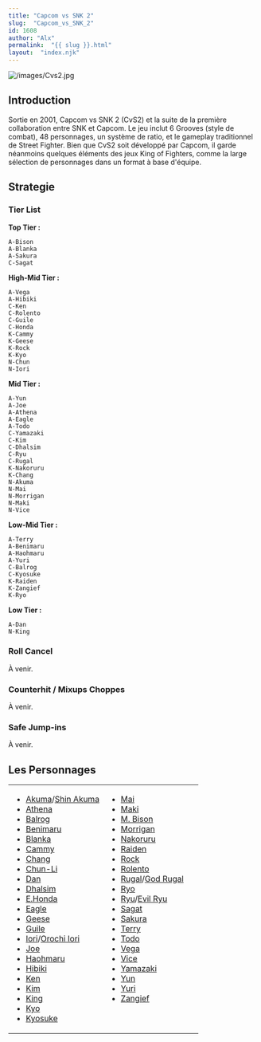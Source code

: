 ```yaml
---
title: "Capcom vs SNK 2"
slug:  "Capcom_vs_SNK_2"
id: 1608
author: "Alx"
permalink:  "{{ slug }}.html"
layout:  "index.njk"
---
```


![](/images/Cvs2.jpg "/images/Cvs2.jpg")

## Introduction

Sortie en 2001, Capcom vs SNK 2 (CvS2) et la suite de la première
collaboration entre SNK et Capcom. Le jeu inclut 6 Grooves (style de
combat), 48 personnages, un système de ratio, et le gameplay
traditionnel de Street Fighter. Bien que CvS2 soit développé par Capcom,
il garde néanmoins quelques éléments des jeux King of Fighters, comme la
large sélection de personnages dans un format à base d'équipe.

## Strategie

### Tier List

**Top Tier :**

`A-Bison `  
`A-Blanka`  
`A-Sakura `  
`C-Sagat`

**High-Mid Tier :**

`A-Vega`  
`A-Hibiki `  
`C-Ken`  
`C-Rolento`  
`C-Guile`  
`C-Honda`  
`K-Cammy`  
`K-Geese`  
`K-Rock`  
`K-Kyo`  
`N-Chun `  
`N-Iori`

**Mid Tier :**

`A-Yun`  
`A-Joe`  
`A-Athena`  
`A-Eagle`  
`A-Todo`  
`C-Yamazaki`  
`C-Kim`  
`C-Dhalsim`  
`C-Ryu`  
`C-Rugal`  
`K-Nakoruru`  
`K-Chang`  
`N-Akuma`  
`N-Mai`  
`N-Morrigan `  
`N-Maki`  
`N-Vice`

**Low-Mid Tier :**

`A-Terry`  
`A-Benimaru`  
`A-Haohmaru`  
`A-Yuri`  
`C-Balrog`  
`C-Kyosuke`  
`K-Raiden`  
`K-Zangief`  
`K-Ryo`

**Low Tier :**

`A-Dan`  
`N-King`

### Roll Cancel

À venir.

### Counterhit / Mixups Choppes

À venir.

### Safe Jump-ins

À venir.

## Les Personnages

<table width=100%>
<tr>
<td width=50% valign=top>

- [Akuma](Akuma_(CvS2) "wikilink")/[Shin Akuma](Shin_Akuma "wikilink")
- [Athena](Athena_(CvS2) "wikilink")
- [Balrog](Balrog_(CvS2) "wikilink")
- [Benimaru](Benimaru_(CvS2) "wikilink")
- [Blanka](Blanka_(CvS2) "wikilink")
- [Cammy](Cammy_(CvS2) "wikilink")
- [Chang](Chang_(CvS2) "wikilink")
- [Chun-Li](Chun-Li_(CvS2) "wikilink")
- [Dan](Dan_(CvS2) "wikilink")
- [Dhalsim](Dhalsim_(CvS2) "wikilink")
- [E.Honda](E.Honda_(CvS2) "wikilink")
- [Eagle](Eagle_(CvS2) "wikilink")
- [Geese](Geese_(CvS2) "wikilink")
- [Guile](Guile_(CvS2) "wikilink")
- [Iori](Iori_(CvS2) "wikilink")/[Orochi Iori](Orochi_Iori "wikilink")
- [Joe](Joe_(CvS2) "wikilink")
- [Haohmaru](Haohmaru_(CvS2) "wikilink")
- [Hibiki](Hibiki_(CvS2) "wikilink")
- [Ken](Ken_(CvS2) "wikilink")
- [Kim](Kim_(CvS2) "wikilink")
- [King](King_(CvS2) "wikilink")
- [Kyo](Kyo_(CvS2) "wikilink")
- [Kyosuke](Kyosuke_(CvS2) "wikilink")

</td>
<td width=50% valign=top>

- [Mai](Mai_(CvS2) "wikilink")
- [Maki](Maki_(CvS2) "wikilink")
- [M. Bison](M._Bison_(CvS2) "wikilink")
- [Morrigan](Morrigan_(CvS2) "wikilink")
- [Nakoruru](Nakoruru_(CvS2) "wikilink")
- [Raiden](Raiden_(CvS2) "wikilink")
- [Rock](Rock_(CvS2) "wikilink")
- [Rolento](Rolento_(CvS2) "wikilink")
- [Rugal](Rugal_(CvS2) "wikilink")/[God Rugal](God_Rugal "wikilink")
- [Ryo](Ryo_(CvS2) "wikilink")
- [Ryu](Ryu_(CvS2) "wikilink")/[Evil Ryu](Evil_Ryu "wikilink")
- [Sagat](Sagat_(CvS2) "wikilink")
- [Sakura](Sakura_(CvS2) "wikilink")
- [Terry](Terry_(CvS2) "wikilink")
- [Todo](Todo_(CvS2) "wikilink")
- [Vega](Vega_(CvS2) "wikilink")
- [Vice](Vice_(CvS2) "wikilink")
- [Yamazaki](Yamazaki_(CvS2) "wikilink")
- [Yun](Yun_(CvS2) "wikilink")
- [Yuri](Yuri_(CvS2) "wikilink")
- [Zangief](Zangief_(CvS2) "wikilink")

</td>
</tr>
</table>
